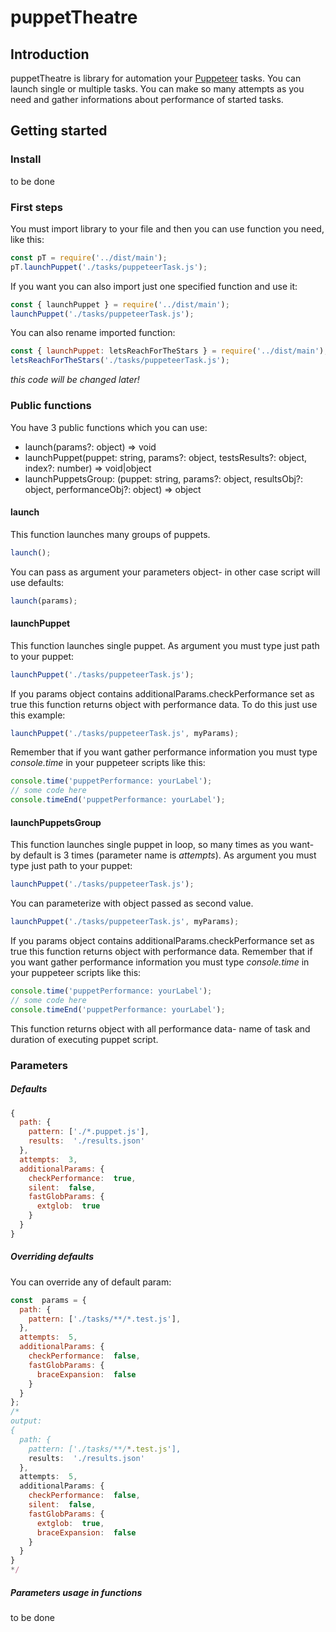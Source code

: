 
# puppetTheatre
## Introduction
puppetTheatre is library for automation your [Puppeteer](https://github.com/puppeteer/puppeteer) tasks. You can launch single or multiple tasks. You can make so many attempts as you need and gather informations about performance of started tasks.

## Getting started
### Install
to be done
### First steps
You must import library to your file and then you can use function you need, like this:
```js
const pT = require('../dist/main');
pT.launchPuppet('./tasks/puppeteerTask.js');
```
If you want you can also import just one specified function and use it:
```js
const { launchPuppet } = require('../dist/main');
launchPuppet('./tasks/puppeteerTask.js');
```
You can also rename imported function:
```js
const { launchPuppet: letsReachForTheStars } = require('../dist/main');
letsReachForTheStars('./tasks/puppeteerTask.js');
```
*this code will be changed later!*
### Public functions
You have 3 public functions which you can use:

- launch(params?: object) => void
- launchPuppet(puppet: string, params?: object, testsResults?: object, index?: number) => void|object
- launchPuppetsGroup: (puppet: string, params?: object, resultsObj?: object, performanceObj?: object) => object

#### launch
This function launches many groups of puppets.
```js
launch();
```
You can pass as argument your parameters object- in other case script will use defaults:
```js
launch(params);
```
#### launchPuppet
This function launches single puppet. As argument you must type just path to your puppet:
```js
launchPuppet('./tasks/puppeteerTask.js');
```
If you params object contains additionalParams.checkPerformance set as true this function returns object with performance data. To do this just use this example:
```js
launchPuppet('./tasks/puppeteerTask.js', myParams);
```
Remember that if you want gather performance information you must type *console.time* in your puppeteer scripts like this:
```js
console.time('puppetPerformance: yourLabel');
// some code here
console.timeEnd('puppetPerformance: yourLabel');
```
#### launchPuppetsGroup
This function launches single puppet in loop, so many times as you want- by default is 3 times (parameter name is *attempts*). As argument you must type just path to your puppet:
```js
launchPuppet('./tasks/puppeteerTask.js');
```
You can parameterize with object passed as second value.
```js
launchPuppet('./tasks/puppeteerTask.js', myParams);
```
If you params object contains additionalParams.checkPerformance set as true this function returns object with performance data.
Remember that if you want gather performance information you must type *console.time* in your puppeteer scripts like this:
```js
console.time('puppetPerformance: yourLabel');
// some code here
console.timeEnd('puppetPerformance: yourLabel');
```
This function returns object with all performance data- name of task and duration of executing puppet script.
### Parameters
##### Defaults
```js
{
  path: {
    pattern: ['./*.puppet.js'],
    results:  './results.json'
  },
  attempts:  3,
  additionalParams: {
    checkPerformance:  true,
    silent:  false,
    fastGlobParams: {
      extglob:  true
    }
  }
}
```
##### Overriding defaults
You can override any of default param:
```js
const  params = {
  path: {
    pattern: ['./tasks/**/*.test.js'],
  },
  attempts:  5,
  additionalParams: {
    checkPerformance:  false,
    fastGlobParams: {
      braceExpansion:  false
    }
  }
};
/* 
output:
{
  path: {
    pattern: ['./tasks/**/*.test.js'],
    results:  './results.json'
  },
  attempts:  5,
  additionalParams: {
    checkPerformance:  false,
    silent:  false,
    fastGlobParams: {
      extglob:  true,
      braceExpansion:  false
    }
  }
}
*/
```
##### Parameters usage in functions
to be done
